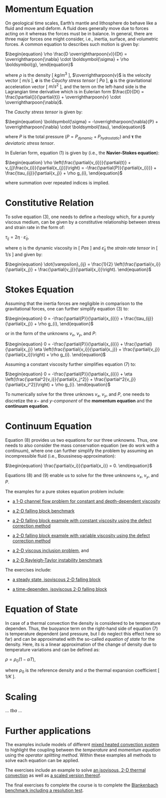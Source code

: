 # Momentum Equation

On geological time scales, Earth’s mantle and lithosphere do behave like a fluid and move and deform. A fluid does generally move due to forces acting on it whereas the forces must be in balance. In general, there are three major forces one might consider, i.e., inertia, surface, and volumetric forces. A common equation to describes such motion is given by: 

$\begin{equation}
\rho \frac{D \overrightharpoon{v}}{Dt} = \overrightharpoon{\nabla} \cdot \boldsymbol{\sigma} + \rho \boldsymbol{g},
\end{equation}$

where $\rho$ is the density [ $kg/m^3$ ], $\overrightharpoon{v}$ is the velocity vector [ $m/s$ ], $\boldsymbol{\sigma}$ is the *Cauchy stress tensor* [ $Pa$ ], $\boldsymbol{g}$ is the gravitational acceleration vector [ $m/s^2$ ], and the term on the left-hand side is the Lagrangian time derivative which is in Eulerian form $\frac{D}{Dt} = \frac{\partial{}}{\partial{t}} + \overrightharpoon{v} \cdot \overrightharpoon{\nabla}$. 

The *Cauchy stress tensor* is given by: 

$\begin{equation}
\boldsymbol{\sigma} = -\overrightharpoon{\nabla}{P} + \overrightharpoon{\nabla} \cdot \boldsymbol{\tau},
\end{equation}$

where $P$ is the total pressure ($P = P_{dynamic} + P_{hydrostatic}$) and $\boldsymbol{\tau}$ the *deviatoric stress tensor*. 

In Eulerian form, equation $(1)$ is given by (i.e., the **Navier-Stokes equation**):

$\begin{equation}
\rho \left(\frac{\partial{v_{i}}}{\partial{t}} + v_{j}\frac{v_{i}}{\partial{x_{j}}}\right) = -\frac{\partial{P}}{\partial{x_{i}}} + \frac{\tau_{ij}}{\partial{x_j}} + \rho g_{i},
\end{equation}$

where summation over repeated indices is implied.

# Constitutive Relation

To solve equation $(3)$, one needs to define a rheology which, for a purely viscous medium, can be given by a constitutive relationship between stress and strain rate in the form of:

$\begin{equation}
\tau_{ij} = 2 \eta \cdot \dot{\varepsilon}_{ij},
\end{equation}$

where $\eta$ is the dynamic viscosity in [ $Pa s$ ] and $\dot{\varepsilon}_{ij}$ the *strain rate tensor* in [ $1/s$ ] and given by: 

$\begin{equation}
\dot{\varepsilon}_{ij} = \frac{1}{2} \left(\frac{\partial{v_i}}{\partial{x_j}} + \frac{\partial{v_j}}{\partial{x_i}}\right).
\end{equation}$

# Stokes Equation

Assuming that the inertia forces are negligible in comparison to the gravitational forces, one can further simplify equation $(3)$ to:

$\begin{equation}
0 = -\frac{\partial{P}}{\partial{x_{i}}} + \frac{\tau_{ij}}{\partial{x_j}} + \rho g_{i},
\end{equation}$

or in the form of the unknowns $v_x$, $v_y$, and $P$:

$\begin{equation}
0 = -\frac{\partial{P}}{\partial{x_{i}}} + \frac{\partial}{\partial{x_j}} \eta \left(\frac{\partial{v_i}}{\partial{x_j}} + \frac{\partial{v_j}}{\partial{x_i}}\right) + \rho g_{i}.
\end{equation}$

Assuming a constant viscosity further simplifies equation $(7)$ to: 

$\begin{equation}
0 = -\frac{\partial{P}}{\partial{x_{i}}} + \eta \left(\frac{\partial^2{v_i}}{\partial{x_j^2}} + \frac{\partial^2{v_j}}{\partial{x_i^2}}\right) + \rho g_{i}.
\end{equation}$

To numerically solve for the three unknows $v_x$, $v_y$, and $P$, one needs to discretize the $x-$ and $y$-*component* of the **momentum equation** and the **continuum equation**.

# Continuum Equation

Equation $(8)$ provides us two equations for our three unknowns. Thus, one needs to also consider the mass conservation equation (we do work with a continuum), where one can further simplify the problem by assuming an incompressible fluid (i.e., Boussinesq-approximation):

$\begin{equation}
\frac{\partial{v_i}}{\partial{x_i}} = 0.
\end{equation}$

Equations $(8)$ and $(9)$ enable us to solve for the three unknowns $v_x$, $v_y$, and $P$. 

The examples for a pure stokes equation problem include: 
- [a 1-D channel flow problem for constant and depth-dependent viscosity](https://github.com/GeoSci-FFM/GeoModBox.jl/blob/main/examples/StokesEquation/1D/ChannelFlow_1D.jl)

- [a 2-D falling block benchmark](https://github.com/GeoSci-FFM/GeoModBox.jl/blob/main/examples/StokesEquation/2D/FallingBlockBenchmark.jl)

- [a 2-D falling block example with constant viscosity using the defect correction method](https://github.com/GeoSci-FFM/GeoModBox.jl/blob/main/examples/StokesEquation/2D/FallingBlockConstEta_DC.jl)

- [a 2-D falling block example with variable viscosity using the defect correction method](https://github.com/GeoSci-FFM/GeoModBox.jl/blob/main/examples/StokesEquation/2D/FallingBlockVarEta_DC.jl)

- [a 2-D viscous inclusion problem](https://github.com/GeoSci-FFM/GeoModBox.jl/blob/main/examples/StokesEquation/2D/ViscousInclusion.jl), and

- [a 2-D Rayleigh-Taylor instability benchmark](https://github.com/GeoSci-FFM/GeoModBox.jl/blob/main/examples/StokesEquation/2D/RTI.jl)

The exercises include: 

- [a steady state, isoviscous 2-D falling block](https://github.com/GeoSci-FFM/GeoModBox.jl/blob/main/exercises/09_2D_Falling_Block.ipynb)

- [a time-dependen, isoviscous 2-D falling block](https://github.com/GeoSci-FFM/GeoModBox.jl/blob/main/exercises/09_2D_Falling_Block_td.ipynb)

# Equation of State

In case of a thermal convection the density is considered to be temperature dependen. Thus, the buoyance term on the right-hand side of equation $(7)$ is temperature dependent (and pressure, but I do neglect this effect here so far) and can be approximated with the so-called *equation of state* for the density. Here, its is a linear approximation of the change of density due to temperature variations and can be defined as:

$\begin{equation}
\rho = \rho_0 (1-\alpha T),
\end{equation}$

where $ρ_0$ is the reference density and $\alpha$ the thermal expansion coefficient [ $1/K$ ]. 

# Scaling 

... *tba* ...

# Further applications

The examples include models of different [mixed heated convection system](https://github.com/GeoSci-FFM/GeoModBox.jl/blob/main/examples/MixedHeatedConvection/) to highlight the coupling between the *temperature* and *momentum equation* using the *operator splitting method*. Within these examples all methods to solve each equation can be applied. 

The exercises include an example to solve [an isovisous, 2-D thermal convection](https://github.com/GeoSci-FFM/GeoModBox.jl/blob/main/exercises/11_2D_Thermal_convection.ipynb) as well as [a scaled version thereof](https://github.com/GeoSci-FFM/GeoModBox.jl/blob/main/exercises/12_2D_Thermal_convection_scaled.ipynb). 

The final exercises fo complete the course is to complete the [Blankenbach benchmark including a resolution test](https://github.com/GeoSci-FFM/GeoModBox.jl/blob/main/exercises/13_Blankenbach_Benchmark.ipynb). 






